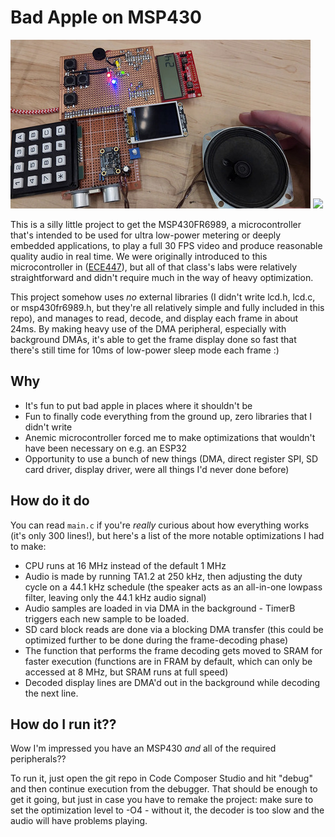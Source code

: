 # Bad Apple on MSP430
[<img src='assets/setup.jpg'></img>](https://www.youtube.com/watch?v=TggQ8r52Djg)
[<img src='assets/demo.gif'></img>](https://www.youtube.com/watch?v=TggQ8r52Djg)

This is a silly little project to get the MSP430FR6989, a microcontroller that's intended to be used for ultra low-power metering or deeply embedded applications, to play a full 30 FPS video and produce reasonable quality audio in real time.  We were originally introduced to this microcontroller in ([ECE447](https://people-ece.vse.gmu.edu/~jkaps/courses/ece447-f20/index.html)), but all of that class's labs were relatively straightforward and didn't require much in the way of heavy optimization.

This project somehow uses *no* external libraries (I didn't write lcd.h, lcd.c, or msp430fr6989.h, but they're all relatively simple and fully included in this repo), and manages to read, decode, and display each frame in about 24ms.  By making heavy use of the DMA peripheral, especially with background DMAs, it's able to get the frame display done so fast that there's still time for 10ms of low-power sleep mode each frame :)

## Why
 - It's fun to put bad apple in places where it shouldn't be
 - Fun to finally code everything from the ground up, zero libraries that I didn't write
 - Anemic microcontroller forced me to make optimizations that wouldn't have been necessary on e.g. an ESP32
 - Opportunity to use a bunch of new things (DMA, direct register SPI, SD card driver, display driver, were all things I'd never done before)


## How do it do
You can read `main.c` if you're *really* curious about how everything works (it's only 300 lines!), but here's a list of the more notable optimizations I had to make:
 - CPU runs at 16 MHz instead of the default 1 MHz
 - Audio is made by running TA1.2 at 250 kHz, then adjusting the duty cycle on a 44.1 kHz schedule (the speaker acts as an all-in-one lowpass filter, leaving only the 44.1 kHz audio signal)
 - Audio samples are loaded in via DMA in the background - TimerB triggers each new sample to be loaded.
 - SD card block reads are done via a blocking DMA transfer (this could be optimized further to be done during the frame-decoding phase)
 - The function that performs the frame decoding gets moved to SRAM for faster execution (functions are in FRAM by default, which can only be accessed at 8 MHz, but SRAM runs at full speed)
 - Decoded display lines are DMA'd out in the background while decoding the next line.


## How do I run it??
Wow I'm impressed you have an MSP430 *and* all of the required peripherals??

To run it, just open the git repo in Code Composer Studio and hit "debug" and then continue execution from the debugger.  That should be enough to get it going, but just in case you have to remake the project: make sure to set the optimization level to -O4 - without it, the decoder is too slow and the audio will have problems playing.
